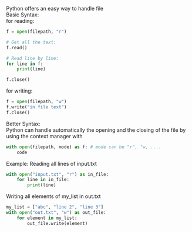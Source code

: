 Python offers an easy way to handle file   
Basic Syntax:   
for reading:   
```python
f = open(filepath, "r")

# Get all the text:
f.read()

# Read line by line:
for line in f:
    print(line)

f.close()
```

for writing:
```python
f = open(filepath, "w")
f.write("in file text")
f.close()
```

Better Syntax:    
Python can handle automatically the opening and the closing of the file by using the context manager with
```python
with open(filepath, mode) as f: # mode can be "r", "w, ....
    code
```

Example:
Reading all lines of input.txt
```python
with open("input.txt", "r") as in_file:
    for line in in_file:
        print(line)
```
Writing all elements of my_list in out.txt
```python
my_list = ["abc", "line 2", "line 3"]
with open("out.txt", "w") as out_file:
    for element in my_list:
        out_file.write(element)
```